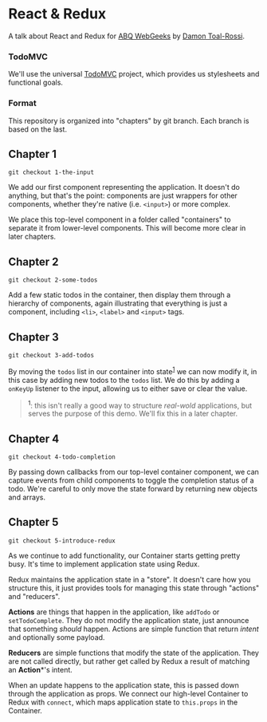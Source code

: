 # React & Redux
A talk about React and Redux for [ABQ WebGeeks](http://abqwebgeeks.org) by [Damon Toal-Rossi](http://github.com/orbiteleven).

### TodoMVC
We'll use the universal [TodoMVC](http://todomvc.com) project, which provides us stylesheets and functional goals.

### Format
This repository is organized into "chapters" by git branch. Each branch is based on the last.

## Chapter 1
```
git checkout 1-the-input
```
We add our first component representing the application. It doesn't do anything, but that's the point: components are just wrappers for
other components, whether they're native (i.e. `<input>`) or more complex.

We place this top-level component in a folder called "containers" to separate it from lower-level components. This will become more clear
in later chapters.

## Chapter 2
```
git checkout 2-some-todos
```
Add a few static todos in the container, then display them through a hierarchy of components, again illustrating that everything is just a
component, including `<li>`, `<label>` and `<input>` tags.

## Chapter 3
```
git checkout 3-add-todos
```
By moving the `todos` list in our container into state<sup>[1](#state-warning)</sup> we can now modify it, in this case by adding new todos
to the `todos` list. We do this by adding a `onKeyUp` listener to the input, allowing us to either save or clear the value.

> <sup><a name="#state-warning">1</a></sup>: this isn't really a good way to structure *real-wold* applications, but serves the purpose of
this demo. We'll fix this in a later chapter.

## Chapter 4
```
git checkout 4-todo-completion
```
By passing down callbacks from our top-level container component, we can capture events from child components to toggle the completion
status of a todo. We're careful to only move the state forward by returning new objects and arrays.

## Chapter 5
```
git checkout 5-introduce-redux
```
As we continue to add functionality, our Container starts getting pretty busy. It's time to implement application state using Redux.

Redux maintains the application state in a "store". It doesn't care how you structure this, it just provides tools for managing this state
through "actions" and "reducers".

**Actions** are things that happen in the application, like `addTodo` or `setTodoComplete`. They do not modify the application state, just
announce that something *should* happen. Actions are simple function that return *intent* and optionally some payload.

**Reducers** are simple functions that modify the state of the application. They are not called directly, but rather get called by Redux
a result of matching an **Action***'s intent.

When an update happens to the application state, this is passed down through the application as props. We connect our high-level Container
to Redux with `connect`, which maps application state to `this.props` in the Container.
